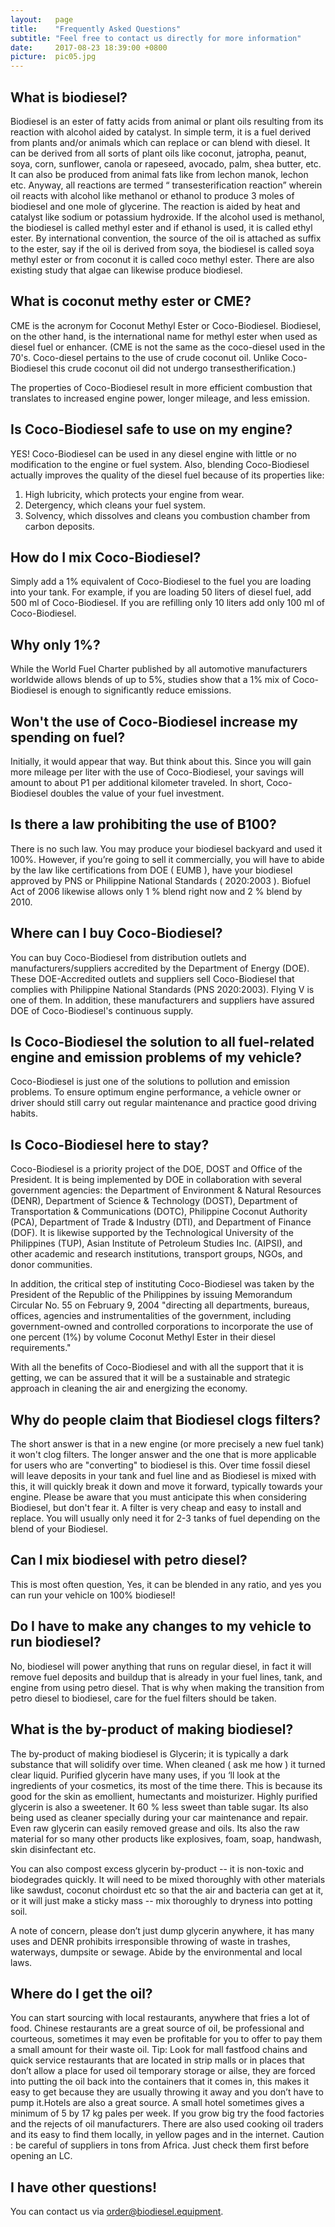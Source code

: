 ```yaml
---
layout:   page
title:    "Frequently Asked Questions"
subtitle: "Feel free to contact us directly for more information"
date:     2017-08-23 18:39:00 +0800
picture:  pic05.jpg
---
```

## What is biodiesel?
Biodiesel is an ester of fatty acids from animal or plant oils resulting from its reaction with alcohol aided by catalyst. In simple term, it is a fuel derived from plants and/or animals which can replace or can blend with diesel.  It can be derived from all sorts of plant oils like coconut, jatropha, peanut, soya, corn, sunflower, canola or rapeseed, avocado, palm, shea butter, etc. It can also be produced from animal fats like from lechon manok, lechon etc. Anyway, all reactions are termed “ transesterification reaction” wherein oil reacts with alcohol like methanol or ethanol to produce 3 moles of biodiesel and one mole of glycerine. The reaction is aided by heat and catalyst like sodium or potassium hydroxide. If the alcohol used is methanol, the biodiesel is called methyl ester and if ethanol is used, it is called ethyl ester. By international convention, the source of the oil is attached as suffix to the ester, say if the oil is derived from soya, the biodiesel is called soya methyl ester or from coconut it is called coco methyl ester. There are also existing study that algae can likewise produce biodiesel.   

## What is coconut methy ester or CME?
CME is the acronym for Coconut Methyl Ester or Coco-Biodiesel. Biodiesel, on the other hand, is the international name for methyl ester when used as diesel fuel or enhancer. (CME is not the same as the coco-diesel used in the 70's. Coco-diesel pertains to the use of crude coconut oil. Unlike Coco-Biodiesel this crude coconut oil did not undergo transestherification.)

The properties of Coco-Biodiesel result in more efficient combustion that translates to increased engine power, longer mileage, and less emission.

## Is Coco-Biodiesel safe to use on my engine?
YES! Coco-Biodiesel can be used in any diesel engine with little or no modification to the engine or fuel system. Also, blending Coco-Biodiesel actually improves the quality of the diesel fuel because of its properties like:

1. High lubricity, which protects your engine from wear.
2. Detergency, which cleans your fuel system.
3. Solvency, which dissolves and cleans you combustion chamber from carbon deposits.

## How do I mix Coco-Biodiesel?
Simply add a 1% equivalent of Coco-Biodiesel to the fuel you are loading into your tank. For example, if you are loading 50 liters of diesel fuel, add 500 ml of Coco-Biodiesel. If you are refilling only 10 liters add only 100 ml of Coco-Biodiesel.

## Why only 1%?
While the World Fuel Charter published by all automotive manufacturers worldwide allows blends of up to 5%, studies show that a 1% mix of Coco-Biodiesel is enough to significantly reduce emissions.

## Won't the use of Coco-Biodiesel increase my spending on fuel?
Initially, it would appear that way. But think about this. Since you will gain more mileage per liter with the use of Coco-Biodiesel, your savings will amount to about P1 per additional kilometer traveled. In short, Coco-Biodiesel doubles the value of your fuel investment.

## Is there a law prohibiting the use of B100?
There is no such law. You may produce your biodiesel backyard and used it 100%. However, if you’re going to sell it commercially, you will have to abide by the law like certifications from DOE ( EUMB ), have your biodiesel approved by PNS or Philippine National Standards ( 2020:2003 ). Biofuel Act of 2006 likewise allows only 1 % blend right now and 2 % blend by 2010. 

## Where can I buy Coco-Biodiesel?
You can buy Coco-Biodiesel from distribution outlets and manufacturers/suppliers accredited by the Department of Energy (DOE). These DOE-Accredited outlets and suppliers sell Coco-Biodiesel that complies with Philippine National Standards (PNS 2020:2003). Flying V is one of them. In addition, these manufacturers and suppliers have assured DOE of Coco-Biodiesel's continuous supply.

## Is Coco-Biodiesel the solution to all fuel-related engine and emission problems of my vehicle?
Coco-Biodiesel is just one of the solutions to pollution and emission problems. To ensure optimum engine performance, a vehicle owner or driver should still carry out regular maintenance and practice good driving habits.

## Is Coco-Biodiesel here to stay?
Coco-Biodiesel is a priority project of the DOE, DOST and Office of the President. It is being implemented by DOE in collaboration with several government agencies: the Department of Environment & Natural Resources (DENR), Department of Science & Technology (DOST), Department of Transportation & Communications (DOTC), Philippine Coconut Authority (PCA), Department of Trade & Industry (DTI), and Department of Finance (DOF). It is likewise supported by the Technological University of the Philippines (TUP), Asian Institute of Petroleum Studies Inc. (AIPSI), and other academic and research institutions, transport groups, NGOs, and donor communities.

In addition, the critical step of instituting Coco-Biodiesel was taken by the President of the Republic of the Philippines by issuing Memorandum Circular No. 55 on February 9, 2004 "directing all departments, bureaus, offices, agencies and instrumentalities of the government, including government-owned and controlled corporations to incorporate the use of one percent (1%) by volume Coconut Methyl Ester in their diesel requirements."

With all the benefits of Coco-Biodiesel and with all the support that it is getting, we can be assured that it will be a sustainable and strategic approach in cleaning the air and energizing the economy.

## Why do people claim that Biodiesel clogs filters?
The short answer is that in a new engine (or more precisely a new fuel tank) it won't clog filters. The longer answer and the one that is more applicable for users who are "converting" to biodiesel is this. Over time fossil diesel will leave deposits in your tank and fuel line and as Biodiesel is mixed with this, it will quickly break it down and move it forward, typically towards your engine. Please be aware that you must anticipate this when considering Biodiesel, but don't fear it. A filter is very cheap and easy to install and replace. You will usually only need it for 2-3 tanks of fuel depending on the blend of your Biodiesel.

## Can I mix biodiesel with petro diesel?
This is most often question, Yes, it can be blended in any ratio, and yes you can run your vehicle on 100% biodiesel!

## Do I have to make any changes to my vehicle to run biodiesel?
No, biodiesel will power anything that runs on regular diesel, in fact it will remove fuel deposits and buildup that is already in your fuel lines, tank, and engine from using petro diesel. That is why when making the transition from petro diesel to biodiesel, care for the fuel filters should be taken.

## What is the by-product of making biodiesel?
The by-product of making biodiesel is Glycerin; it is typically a dark substance that will solidify over time. When cleaned ( ask me how ) it turned clear liquid. Purified glycerin have many uses, if you ‘ll look at the ingredients of your cosmetics, its most of the time there. This is because its good for the skin as emollient, humectants and moisturizer. Highly purified glycerin is also a sweetener. It 60 % less sweet than table sugar. Its also being used as cleaner specially during your car maintenance and repair. Even raw glycerin can easily removed grease and oils. Its also the raw material for so many other products like explosives, foam, soap, handwash, skin disinfectant etc. 

You can also compost excess glycerin by-product -- it is non-toxic and biodegrades quickly. It will need to be mixed thoroughly with other materials like sawdust, coconut choirdust etc so that the air and bacteria can get at it, or it will just make a sticky mass -- mix thoroughly to dryness into potting soil.

A note of concern, please don’t just dump glycerin anywhere, it has many uses and DENR prohibits irresponsible throwing of waste in trashes, waterways, dumpsite or sewage. Abide by the environmental and local laws.

## Where do I get the oil?
You can start sourcing with local restaurants, anywhere that fries a lot of food. Chinese restaurants are a great source of oil, be professional and courteous, sometimes it may even be profitable for you to offer to pay them a small amount for their waste oil. Tip: Look for mall fastfood chains and quick service restaurants that are located in strip malls or in places that don’t allow a place for used oil temporary storage or ailse, they are forced into putting the oil back into the containers that it comes in, this makes it easy to get because they are usually throwing it away and you don’t have to pump it.Hotels are also a great source. A small hotel sometimes gives a minimum of 5 by 17 kg pales per week. If you grow big try the food factories and the rejects of oil manufacturers. There are also used cooking oil traders and its easy to find them locally, in yellow pages and in the internet. Caution : be careful of suppliers in tons from Africa. Just check them first before opening an LC.

## I have other questions!
You can contact us via [order@biodiesel.equipment](mailto:order@biodiesel.equipment).
